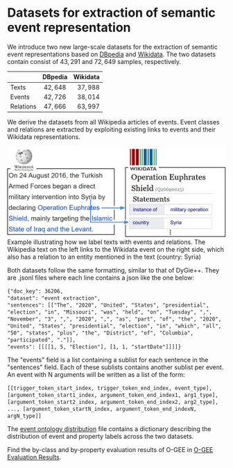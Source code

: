 # Datasets for extraction of semantic event representation

We introduce two new large-scale datasets for the extraction of semantic event representations based on [DBpedia](https://github.com/foranonymoussubmissions2022/O-GEE/blob/main/test/datasets/full_dbpedia.jsonl) and [Wikidata](https://github.com/foranonymoussubmissions2022/O-GEE/blob/main/test/datasets/full_wikidata.jsonl). The two datasets contain consist of $43,291$ and $72,649$ samples, respectively.

|         |  DBpedia | Wikidata |
|---------|:--------:| --------:|
|Texts    | $42,648$ | $37,988$ |
|Events   | $42,726$ | $38,014$ |
|Relations| $47,666$ | $63,997$|


We derive the datasets from all Wikipedia articles of events. Event classes and relations are extracted by exploiting existing links to events and their Wikidata representations. 

![alt text](https://github.com/foranonymoussubmissions2022/O-GEE/blob/main/data/datasets/ground_truth.png)
Example illustrating how we label texts with events and relations. The Wikipedia text on the left links to the Wikidata event on the right side, which also has a
relation to an entity mentioned in the text (country: Syria)

Both datasets follow the same formatting, similar to that of DyGie++. They are .jsonl files where each line contains a json like the one below:
```
{"doc_key": 36206, 
"dataset": "event extraction", 
"sentences": [["The", "2020", "United", "States", "presidential", "election", "in", "Missouri", "was", "held", "on", "Tuesday", ",", "November", "3", ",", "2020", ",", "as", "part", "of", "the", "2020", "United", "States", "presidential", "election", "in", "which", "all", "50", "states", "plus", "the", "District", "of", "Columbia", "participated", "."]],
"events": [[[[1, 5, "Election"], [1, 1, "startDate"]]]]}
```
The "events" field is a list containing a sublist for each sentence in the "sentences" field. Each of these sublists contains another sublist per event.
An event with N arguments will be written as a list of the form:
  ```
[[trigger_token_start_index, trigger_token_end_index, event_type], 
[argument_token_start1_index, argument_token_end_index1, arg1_type], 
[argument_token_start2_index, argument_token_end_index2, arg2_type], 
..., [argument_token_startN_index, argument_token_end_indexN, argN_type]]
```


The   [event ontology distribution](https://github.com/foranonymoussubmissions2022/O-GEE/blob/main/test/datasets/event_ontology_distribution.json) file contains a dictionary describing the distribution of  event and property labels across the two datasets.

Find the by-class and by-property evaluation results of O-GEE in  [O-GEE Evaluation Results](https://github.com/foranonymoussubmissions2022/O-GEE/blob/main/data/datasets/O-GEE%20Evaluation%20Results).

